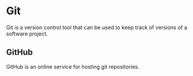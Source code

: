 # Git

Git is a version control tool that can be used to keep track of versions of a software project.

## GitHub

GitHub is an online service for hosting git repositories.


